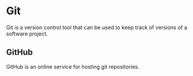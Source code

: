 # Git

Git is a version control tool that can be used to keep track of versions of a software project.

## GitHub

GitHub is an online service for hosting git repositories.


